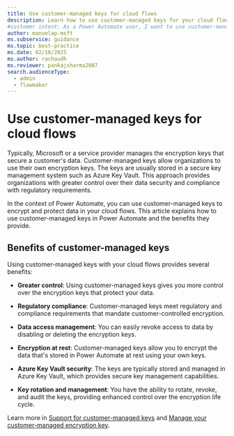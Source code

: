 ```yaml
---
title: Use customer-managed keys for cloud flows
description: Learn how to use customer-managed keys for your cloud flows in Power Automate to enhance data security and meet compliance requirements.
#customer intent: As a Power Automate user, I want to use customer-managed keys for cloud flows so that I can meet compliance policies for data security and privacy.
author: manuelap-msft
ms.subservice: guidance
ms.topic: best-practice
ms.date: 02/18/2025
ms.author: rachaudh
ms.reviewer: pankajsharma2087
search.audienceType:
  - admin
  - flowmaker
---
```


# Use customer-managed keys for cloud flows

Typically, Microsoft or a service provider manages the encryption keys that secure a customer's data. Customer-managed keys allow organizations to use their own encryption keys. The keys are usually stored in a secure key management system such as Azure Key Vault. This approach provides organizations with greater control over their data security and compliance with regulatory requirements.

In the context of Power Automate, you can use customer-managed keys to encrypt and protect data in your cloud flows. This article explains how to use customer-managed keys in Power Automate and the benefits they provide.

## Benefits of customer-managed keys

Using customer-managed keys with your cloud flows provides several benefits:

- **Greater control**: Using customer-managed keys gives you more control over the encryption keys that protect your data.

- **Regulatory compliance**: Customer-managed keys meet regulatory and compliance requirements that mandate customer-controlled encryption.

- **Data access management**: You can easily revoke access to data by disabling or deleting the encryption keys.

- **Encryption at rest**: Customer-managed keys allow you to encrypt the data that's stored in Power Automate at rest using your own keys.

- **Azure Key Vault security**: The keys are typically stored and managed in Azure Key Vault, which provides secure key management capabilities.

- **Key rotation and management**: You have the ability to rotate, revoke, and audit the keys, providing enhanced control over the encryption life cycle.

Learn more in [Support for customer-managed keys](/power-automate/customer-managed-keys) and [Manage your customer-managed encryption key](/power-platform/admin/customer-managed-key).
